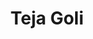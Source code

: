 ---
SICRIS: 15295
draft: false
fixName: teja_goli
lab: Laboratorij za kognitivno modeliranje
labPos: Član laboratorija
location: null
mailInfo: teja.goli@fri.uni-lj.si
officeHours: null
profName: Teja Goli
profTitle: Tehniški sodelavec
telephoneInfo: null
title: Teja Goli
---